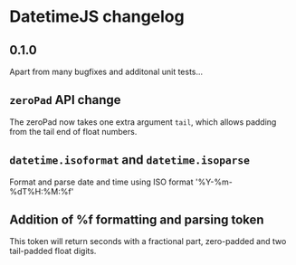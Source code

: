 # DatetimeJS changelog

## 0.1.0

Apart from many bugfixes and additonal unit tests...

## `zeroPad` API change

The zeroPad now takes one extra argument `tail`, which allows padding from the
tail end of float numbers.

## `datetime.isoformat` and `datetime.isoparse`

Format and parse date and time using ISO format '%Y-%m-%dT%H:%M:%f'

## Addition of %f formatting and parsing token

This token will return seconds with a fractional part, zero-padded and two
tail-padded float digits.
